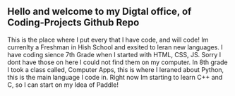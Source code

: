 ## Hello and welcome to my Digtal office, of Coding-Projects Github Repo
This is the place where I put every that I have code, and will code! Im currenlty a Freshman in Hish School and exsited to leran new languages.
I have coding sience 7th Grade when I started with HTML, CSS, JS. Sorry I dont have those on here I could not find them on my computer. In 8th grade I took a class called, Computer Apps, this is where I leraned about Python, this is the main language I code in.
Right now Im starting to learn C++ and C, so I can start on my Idea of Paddle!
